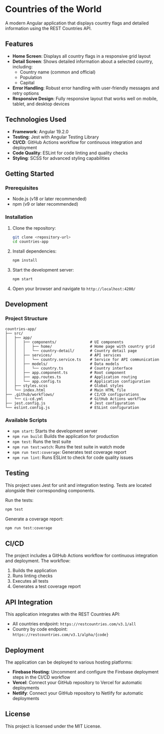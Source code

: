 # Countries of the World

A modern Angular application that displays country flags and detailed information using the REST Countries API.

## Features

- **Home Screen**: Displays all country flags in a responsive grid layout
- **Detail Screen**: Shows detailed information about a selected country, including:
  - Country name (common and official)
  - Population
  - Capital
- **Error Handling**: Robust error handling with user-friendly messages and retry options
- **Responsive Design**: Fully responsive layout that works well on mobile, tablet, and desktop devices

## Technologies Used

- **Framework**: Angular 19.2.0
- **Testing**: Jest with Angular Testing Library
- **CI/CD**: GitHub Actions workflow for continuous integration and deployment
- **Code Quality**: ESLint for code linting and quality checks
- **Styling**: SCSS for advanced styling capabilities

## Getting Started

### Prerequisites

- Node.js (v18 or later recommended)
- npm (v9 or later recommended)

### Installation

1. Clone the repository:

   ```bash
   git clone <repository-url>
   cd countries-app
   ```

2. Install dependencies:

   ```bash
   npm install
   ```

3. Start the development server:

   ```bash
   npm start
   ```

4. Open your browser and navigate to `http://localhost:4200/`

## Development

### Project Structure

```
countries-app/
├── src/
│   ├── app/
│   │   ├── components/               # UI components
│   │   │   ├── home/                 # Home page with country grid
│   │   │   └── country-detail/       # Country detail page
│   │   ├── services/                 # API services
│   │   │   └── country.service.ts    # Service for API communication
│   │   ├── models/                   # Data models
│   │   │   └── country.ts            # Country interface
│   │   ├── app.component.ts          # Root component
│   │   ├── app.routes.ts             # Application routing
│   │   └── app.config.ts             # Application configuration
│   ├── styles.scss                   # Global styles
│   └── index.html                    # Main HTML file
├── .github/workflows/                # CI/CD configurations
│   └── ci-cd.yml                     # GitHub Actions workflow
├── jest.config.js                    # Jest configuration
└── eslint.config.js                  # ESLint configuration
```

### Available Scripts

- `npm start`: Starts the development server
- `npm run build`: Builds the application for production
- `npm test`: Runs the test suite
- `npm run test:watch`: Runs the test suite in watch mode
- `npm run test:coverage`: Generates test coverage report
- `npm run lint`: Runs ESLint to check for code quality issues

## Testing

This project uses Jest for unit and integration testing. Tests are located alongside their corresponding components.

Run the tests:

```bash
npm test
```

Generate a coverage report:

```bash
npm run test:coverage
```

## CI/CD

The project includes a GitHub Actions workflow for continuous integration and deployment. The workflow:

1. Builds the application
2. Runs linting checks
3. Executes all tests
4. Generates a test coverage report

## API Integration

This application integrates with the REST Countries API:

- All countries endpoint: `https://restcountries.com/v3.1/all`
- Country by code endpoint: `https://restcountries.com/v3.1/alpha/{code}`

## Deployment

The application can be deployed to various hosting platforms:

- **Firebase Hosting**: Uncomment and configure the Firebase deployment steps in the CI/CD workflow
- **Vercel**: Connect your GitHub repository to Vercel for automatic deployments
- **Netlify**: Connect your GitHub repository to Netlify for automatic deployments

## License

This project is licensed under the MIT License.
